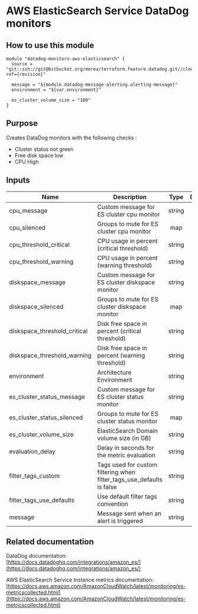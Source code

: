 AWS ElasticSearch Service DataDog monitors
==========================================

How to use this module
----------------------

```
module "datadog-monitors-aws-elasticsearch" {
  source = "git::ssh://git@bitbucket.org/morea/terraform.feature.datadog.git//cloud/aws/elasticsearch?ref={revision}"

  message = "${module.datadog-message-alerting.alerting-message}"
  environment = "${var.environment}"

  es_cluster_volume_size = "100"
}

```

Purpose
-------
Creates DataDog monitors with the following checks :

* Cluster status not green
* Free disk space low
* CPU High

Inputs
------

| Name | Description | Type | Default | Required |
|------|-------------|:----:|:-----:|:-----:|
| cpu_message | Custom message for ES cluster cpu monitor | string | `` | no |
| cpu_silenced | Groups to mute for ES cluster cpu monitor | map | `<map>` | no |
| cpu_threshold_critical | CPU usage in percent (critical threshold) | string | `90` | no |
| cpu_threshold_warning | CPU usage in percent (warning threshold) | string | `80` | no |
| diskspace_message | Custom message for ES cluster diskspace monitor | string | `` | no |
| diskspace_silenced | Groups to mute for ES cluster diskspace monitor | map | `<map>` | no |
| diskspace_threshold_critical | Disk free space in percent (critical threshold) | string | `10` | no |
| diskspace_threshold_warning | Disk free space in percent (warning threshold) | string | `20` | no |
| environment | Architecture Environment | string | - | yes |
| es_cluster_status_message | Custom message for ES cluster status monitor | string | `` | no |
| es_cluster_status_silenced | Groups to mute for ES cluster status monitor | map | `<map>` | no |
| es_cluster_volume_size | ElasticSearch Domain volume size (in GB) | string | - | yes |
| evaluation_delay | Delay in seconds for the metric evaluation | string | `600` | no |
| filter_tags_custom | Tags used for custom filtering when filter_tags_use_defaults is false | string | `*` | no |
| filter_tags_use_defaults | Use default filter tags convention | string | `true` | no |
| message | Message sent when an alert is triggered | string | - | yes |

Related documentation
---------------------

DataDog documentation: [https://docs.datadoghq.com/integrations/amazon_es/](https://docs.datadoghq.com/integrations/amazon_es/)

AWS ElasticSearch Service Instance metrics documentation: [https://docs.aws.amazon.com/AmazonCloudWatch/latest/monitoring/es-metricscollected.html](https://docs.aws.amazon.com/AmazonCloudWatch/latest/monitoring/es-metricscollected.html)
